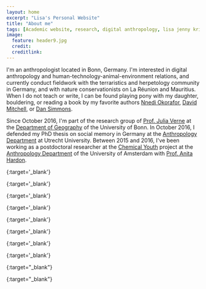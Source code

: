 ```yaml
---
layout: home
excerpt: "Lisa's Personal Website"
title: "About me"
tags: [Academic website, research, digital anthropology, lisa jenny krieg]
image:
  feature: header9.jpg
  credit: 
  creditlink: 
---
```


I'm an anthropologist located in Bonn, Germany. I'm interested in digital anthropology and human-technology-animal-environment relations, and currently conduct fieldwork with the
terraristics and herpetology community in Germany, and with nature conservationists on
La Réunion and Mauritius. When I do not teach or write, I can be found playing pony with my
 daughter, bouldering, or reading a book by my favorite authors [Nnedi Okorafor][nnedi], [David Mitchell][david], or [Dan Simmons][dan].

Since October 2016, I'm part of the research group of [Prof. Julia Verne][verne] at the [Department of Geography][geobonn]
of the University of Bonn.
In October 2016, I defended my PhD thesis on social memory in Germany at the [Anthropology Department][utrechtanthro] at Utrecht University.
Between 2015 and 2016, I've been working as a postdoctoral researcher at the [Chemical Youth][chem] 
project at the [Anthropology Department][uvaanthro] of the University of Amsterdam with [Prof. Anita Hardon][anita].





[david]: https://en.wikipedia.org/wiki/David_Mitchell_(author)
{:target='_blank'}

[dan]: https://en.wikipedia.org/wiki/Dan_Simmons
{:target='_blank'}

[tonke]: https://en.wikipedia.org/wiki/Tonke_Dragt
{:target='_blank'}

[nnedi]: https://en.wikipedia.org/wiki/Nnedi_Okorafor
{:target='_blank'}

[utrechtanthro]: http://www.uu.nl/en/organisation/faculty-of-social-and-behavioural-sciences/about-the-faculty/departments/cultural-anthropology
{:target='_blank'}

[chem]: http://chemicalyouth.org/
{:target='_blank'}

[uvaanthro]: http://www.uva.nl/en/disciplines/anthropology
{:target='_blank'}

[anita]: http://www.uva.nl/profiel/h/a/a.p.hardon/a.p.hardon.html
{:target='_blank'}

[verne]: https://www.geographie.uni-bonn.de/research/rg/rg-verne?set_language=en
{:target="_blank"}

[geobonn]: https://www.geographie.uni-bonn.de/
{:target="_blank"}